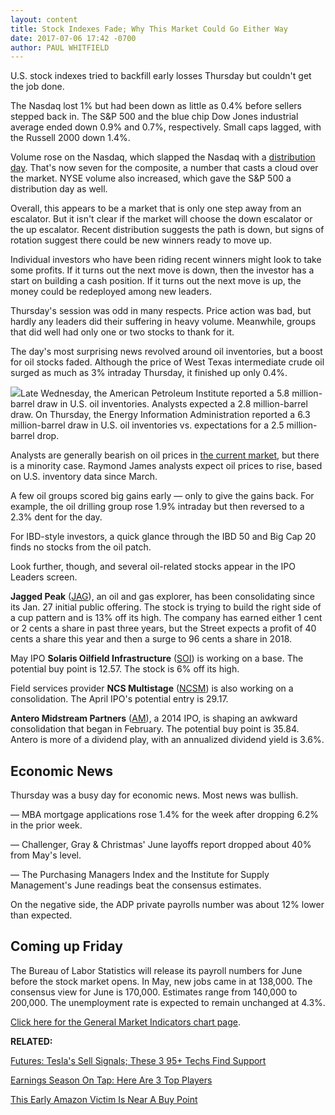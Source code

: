 ```yaml
---
layout: content
title: Stock Indexes Fade; Why This Market Could Go Either Way
date: 2017-07-06 17:42 -0700
author: PAUL WHITFIELD
---
```






U.S. stock indexes tried to backfill early losses Thursday but couldn't get the job done.




The Nasdaq lost 1% but had been down as little as 0.4% before sellers stepped back in. The S&P 500 and the blue chip Dow Jones industrial average ended down 0.9% and 0.7%, respectively. Small caps lagged, with the Russell 2000 down 1.4%.


Volume rose on the Nasdaq, which slapped the Nasdaq with a [distribution day](http://education.investors.com/lesson.aspx?id=735759&sourceid=735764). That's now seven for the composite, a number that casts a cloud over the market. NYSE volume also increased, which gave the S&P 500 a distribution day as well.


Overall, this appears to be a market that is only one step away from an escalator. But it isn't clear if the market will choose the down escalator or the up escalator. Recent distribution suggests the path is down, but signs of rotation suggest there could be new winners ready to move up.


Individual investors who have been riding recent winners might look to take some profits. If it turns out the next move is down, then the investor has a start on building a cash position. If it turns out the next move is up, the money could be redeployed among new leaders.


Thursday's session was odd in many respects. Price action was bad, but hardly any leaders did their suffering in heavy volume. Meanwhile, groups that did well had only one or two stocks to thank for it.


The day's most surprising news revolved around oil inventories, but a boost for oil stocks faded. Although the price of West Texas intermediate crude oil surged as much as 3% intraday Thursday, it finished up only 0.4%.


![](https://www.investors.com/wp-content/uploads/2017/07/MP2-070617-227x300.png)Late Wednesday, the American Petroleum Institute reported a 5.8 million-barrel draw in U.S. oil inventories. Analysts expected a 2.8 million-barrel draw. On Thursday, the Energy Information Administration reported a 6.3 million-barrel draw in U.S. oil inventories vs. expectations for a 2.5 million-barrel drop.


Analysts are generally bearish on oil prices in [the current market](https://www.investors.com/category/market-trend/stock-market-today/), but there is a minority case. Raymond James analysts expect oil prices to rise, based on U.S. inventory data since March.


A few oil groups scored big gains early — only to give the gains back. For example, the oil drilling group rose 1.9% intraday but then reversed to a 2.3% dent for the day.


For IBD-style investors, a quick glance through the IBD 50 and Big Cap 20 finds no stocks from the oil patch.


Look further, though, and several oil-related stocks appear in the IPO Leaders screen.


**Jagged Peak** ([JAG](https://research.investors.com/quote.aspx?symbol=JAG)), an oil and gas explorer, has been consolidating since its Jan. 27 initial public offering. The stock is trying to build the right side of a cup pattern and is 13% off its high. The company has earned either 1 cent or 2 cents a share in past three years, but the Street expects a profit of 40 cents a share this year and then a surge to 96 cents a share in 2018.


May IPO **Solaris Oilfield Infrastructure** ([SOI](https://research.investors.com/quote.aspx?symbol=SOI)) is working on a base. The potential buy point is 12.57. The stock is 6% off its high.


Field services provider **NCS Multistage** ([NCSM](https://research.investors.com/quote.aspx?symbol=NCSM)) is also working on a consolidation. The April IPO's potential entry is 29.17.


**Antero Midstream Partners** ([AM](https://research.investors.com/quote.aspx?symbol=AM)), a 2014 IPO, is shaping an awkward consolidation that began in February. The potential buy point is 35.84. Antero is more of a dividend play, with an annualized dividend yield is 3.6%.


Economic News
-------------


Thursday was a busy day for economic news. Most news was bullish.


— MBA mortgage applications rose 1.4% for the week after dropping 6.2% in the prior week.


— Challenger, Gray & Christmas' June layoffs report dropped about 40% from May's level.


— The Purchasing Managers Index and the Institute for Supply Management's June readings beat the consensus estimates.


On the negative side, the ADP private payrolls number was about 12% lower than expected.


Coming up Friday
----------------


The Bureau of Labor Statistics will release its payroll numbers for June before the stock market opens. In May, new jobs came in at 138,000. The consensus view for June is 170,000. Estimates range from 140,000 to 200,000. The unemployment rate is expected to remain unchanged at 4.3%.


[Click here for the General Market Indicators chart page](https://www.investors.com/wp-content/uploads/2017/07/IBD0607152819GMI.pdf).


**RELATED:**


[Futures: Tesla's Sell Signals; These 3 95+ Techs Find Support](https://www.investors.com/market-trend/stock-market-today/futures-tesla-stock-loses-safety-rating-these-3-optical-plays-show-fiber/)


[Earnings Season On Tap: Here Are 3 Top Players](https://www.investors.com/news/q2-earnings-season-why-analysts-are-so-bullish/)


[This Early Amazon Victim Is Near A Buy Point](https://www.investors.com/research/investing-action-plan/early-amazon-victim-near-a-buy-point-jobs-report-on-tap-investing-action-plan/)




